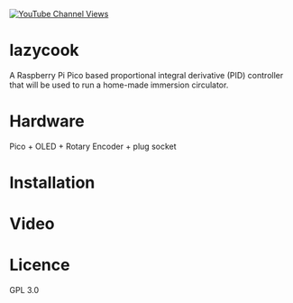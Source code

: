 [![YouTube Channel Views](https://img.shields.io/youtube/channel/views/UCz5BOU9J9pB_O0B8-rDjCWQ?label=YouTube&style=social)](https://www.youtube.com/channel/UCz5BOU9J9pB_O0B8-rDjCWQ)

# lazycook

A Raspberry Pi Pico based proportional integral derivative (PID) controller that will be used to run a home-made immersion circulator.

# Hardware

Pico + OLED + Rotary Encoder + plug socket

# Installation

# Video

# Licence 
GPL 3.0

